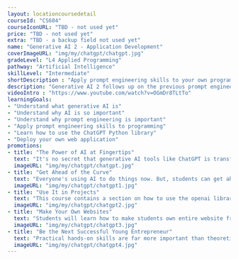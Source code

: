 ```yaml
---
layout: locationcoursedetail
courseId: "CS604"
courseIconURL: "TBD - not used yet"
price: "TBD - not used yet"
extra: "TBD - a backup field not used yet"
name: "Generative AI 2 - Application Development"
coverImageURL: "img/my/chatgpt/chatgpt.jpg"
gradeLevel: "L4 Applied Programming"
pathway: "Artificial Intelligence"
skillLevel: "Intermediate"
shortDescription : "Apply prompt engineering skills to your own programs and capitalize on AI trends!"
description: "Generative AI 2 follows up on the previous prompt engineering course by showing students how to apply prompt engineering techniques into their own programs, to create powerful AI-driven software applications."
videoIntro : "https://www.youtube.com/watch?v=OGmDr8TLtTo"
learningGoals:
- "Understand what generative AI is"
- "Understand why AI is so important"
- "Understand why prompt engineering is important"
- "Apply prompt engineering skills to programming"
- "Learn how to use the ChatGPT Python library"
- "Deploy your own web application"
promotions:
- title: "The Power of AI at Fingertips"
  text: "It's no secret that generative AI tools like ChatGPT is transforming the way that we solve everyday problems. Go beyond that by learning how to make models do nearly anything students need it to."
  imageURL: "img/my/chatgpt/chatgpt.jpg"
- title: "Get Ahead of the Curve"
  text: "Everyone's using AI to do things now. But, students can get ahead of the curve and learn advanced tips and tricks with AI to get things done quicker."
  imageURL: "img/my/chatgpt/chatgpt1.jpg"
- title: "Use It in Projects"
  text: "This course contains a section on how to use the openai library for Python. Use this library in students' own Python projects and students can submit those into competitions."
  imageURL: "img/my/chatgpt/chatgpt2.jpg"
- title: "Make Your Own Websites"
  text: "Students will learn how to make students own entire website from scratch, that also uses the power of Generative AI to help users who visit."
  imageURL: "img/my/chatgpt/chatgpt3.jpg"
- title: "Be the Next Successful Young Entrepreneur"
  text: "Practical hands-on skills are far more important than theoretical knowledge. Every course is designed for students to learn how to turn an idea for a project into a practical reality through hard work. Young little entrepreneurs are developed during these challenges."
  imageURL: "img/my/chatgpt/chatgpt4.jpg"
---
```

